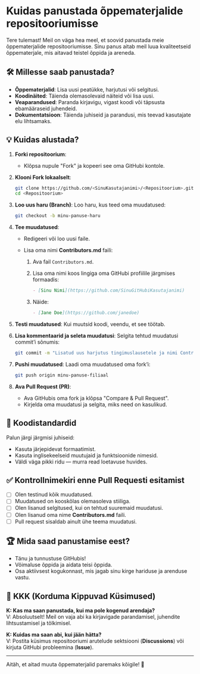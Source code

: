 # Kuidas panustada õppematerjalide repositooriumisse

Tere tulemast! Meil on väga hea meel, et soovid panustada meie õppematerjalide repositooriumisse. Sinu panus aitab meil luua kvaliteetseid õppematerjale, mis aitavad teistel õppida ja areneda.

## 🛠️ Millesse saab panustada?

- **Õppematerjalid**: Lisa uusi peatükke, harjutusi või selgitusi.
- **Koodinäited**: Täienda olemasolevaid näiteid või lisa uusi.
- **Veaparandused**: Paranda kirjavigu, vigast koodi või täpsusta ebamääraseid juhendeid.
- **Dokumentatsioon**: Täienda juhiseid ja parandusi, mis teevad kasutajate elu lihtsamaks.

## 💡 Kuidas alustada?

1. **Forki repositoorium**:

   - Klõpsa nupule "Fork" ja kopeeri see oma GitHubi kontole.

2. **Klooni Fork lokaalselt**:

   ```bash
   git clone https://github.com/<SinuKasutajanimi>/<Repositoorium>.git
   cd <Repositoorium>
   ```

3. **Loo uus haru (Branch)**:
   Loo haru, kus teed oma muudatused:

   ```bash
   git checkout -b minu-panuse-haru
   ```

4. **Tee muudatused**:

   - Redigeeri või loo uusi faile.
   - Lisa oma nimi **Contributors.md** faili:

     1. Ava fail `Contributors.md`.
     2. Lisa oma nimi koos lingiga oma GitHubi profiilile järgmises formaadis:

        ```markdown
        - [Sinu Nimi](https://github.com/SinuGitHubiKasutajanimi)
        ```

     3. Näide:

        ```markdown
        - [Jane Doe](https://github.com/janedoe)
        ```

5. **Testi muudatused**:
   Kui muutsid koodi, veendu, et see töötab.

6. **Lisa kommentaarid ja seleta muudatusi**:
   Selgita tehtud muudatusi commit’i sõnumis:

   ```bash
   git commit -m "Lisatud uus harjutus tingimuslausetele ja nimi Contributors.md faili"
   ```

7. **Pushi muudatused**:
   Laadi oma muudatused oma fork’i:

   ```bash
   git push origin minu-panuse-filiaal
   ```

8. **Ava Pull Request (PR)**:
   - Ava GitHubis oma fork ja klõpsa "Compare & Pull Request".
   - Kirjelda oma muudatusi ja selgita, miks need on kasulikud.

## 🚨 Koodistandardid

Palun järgi järgmisi juhiseid:

- Kasuta järjepidevat formaatimist.
- Kasuta inglisekeelseid muutujaid ja funktsioonide nimesid.
- Väldi väga pikki ridu — murra read loetavuse huvides.

## ✅ Kontrollnimekiri enne Pull Requesti esitamist

- [ ] Olen testinud kõik muudatused.
- [ ] Muudatused on kooskõlas olemasoleva stiiliga.
- [ ] Olen lisanud selgitused, kui on tehtud suuremaid muudatusi.
- [ ] Olen lisanud oma nime **Contributors.md** faili.
- [ ] Pull request sisaldab ainult ühe teema muudatusi.

## 🏆 Mida saad panustamise eest?

- Tänu ja tunnustuse GitHubis!
- Võimaluse õppida ja aidata teisi õppida.
- Osa aktiivsest kogukonnast, mis jagab sinu kirge hariduse ja arenduse vastu.

## 📝 KKK (Korduma Kippuvad Küsimused)

**K: Kas ma saan panustada, kui ma pole kogenud arendaja?**  
V: Absoluutselt! Meil on vaja abi ka kirjavigade parandamisel, juhendite lihtsustamisel ja tõlkimisel.

**K: Kuidas ma saan abi, kui jään hätta?**  
V: Postita küsimus repositooriumi arutelude sektsiooni (**Discussions**) või kirjuta GitHubi probleemina (**Issue**).

---

Aitäh, et aitad muuta õppematerjalid paremaks kõigile! 🎉
